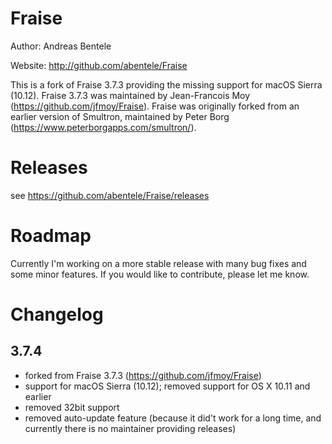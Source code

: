 # Fraise

Author: Andreas Bentele

Website: http://github.com/abentele/Fraise

This is a fork of Fraise 3.7.3 providing the missing support for macOS Sierra (10.12).
Fraise 3.7.3 was maintained by Jean-Francois Moy (https://github.com/jfmoy/Fraise).
Fraise was originally forked from an earlier version of Smultron, maintained by Peter Borg (https://www.peterborgapps.com/smultron/).

# Releases

see https://github.com/abentele/Fraise/releases

# Roadmap

Currently I'm working on a more stable release with many bug fixes and some minor features. 
If you would like to contribute, please let me know.

# Changelog

## 3.7.4

* forked from Fraise 3.7.3 (https://github.com/jfmoy/Fraise)
* support for macOS Sierra (10.12); removed support for OS X 10.11 and earlier
* removed 32bit support
* removed auto-update feature (because it did't work for a long time, and currently there is no maintainer providing releases)
